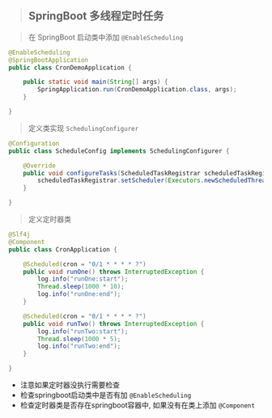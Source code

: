 > ## SpringBoot 多线程定时任务

> 在 SpringBoot 启动类中添加 `@EnableScheduling`

```java
@EnableScheduling
@SpringBootApplication
public class CronDemoApplication {

	public static void main(String[] args) {
		SpringApplication.run(CronDemoApplication.class, args);
	}

}
```

> 定义类实现 `SchedulingConfigurer`

```java
@Configuration
public class ScheduleConfig implements SchedulingConfigurer {

    @Override
    public void configureTasks(ScheduledTaskRegistrar scheduledTaskRegistrar) {
    	scheduledTaskRegistrar.setScheduler(Executors.newScheduledThreadPool(20));
    }

}
```

> 定义定时器类

```java
@Slf4j
@Component
public class CronApplication {

    @Scheduled(cron = "0/1 * * * * ?")
    public void runOne() throws InterruptedException {
        log.info("runOne:start");
        Thread.sleep(1000 * 10);
        log.info("runOne:end");
    }

    @Scheduled(cron = "0/1 * * * * ?")
    public void runTwo() throws InterruptedException {
        log.info("runTwo:start");
        Thread.sleep(1000 * 5);
        log.info("runTwo:end");
    }

}
```

* 注意如果定时器没执行需要检查
* 检查springboot启动类中是否有加 `@EnableScheduling`
* 检查定时器类是否存在springboot容器中, 如果没有在类上添加 `@Component`